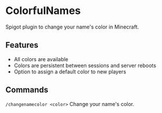 # ColorfulNames

Spigot plugin to change your name's color in Minecraft.

## Features
- All colors are available
- Colors are persistent between sessions and server reboots
- Option to assign a default color to new players

## Commands
`/changenamecolor <color>` Change your name's color.
